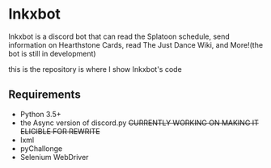 # Inkxbot
Inkxbot is a discord bot that can read the Splatoon schedule, send information on Hearthstone Cards, read The Just Dance Wiki, and More!(the bot is still in development)

this is the repository is where I show Inkxbot's code

## Requirements

- Python 3.5+
- the Async version of discord.py ~~CURRENTLY WORKING ON MAKING IT ELIGIBLE FOR REWRITE~~
- lxml
- pyChallonge
- Selenium WebDriver
